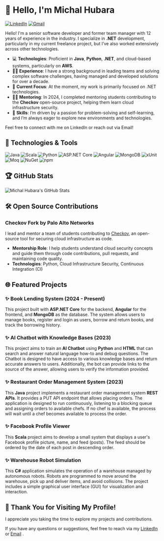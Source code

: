 # 👋 Hello, I'm Michal Hubara

[![LinkedIn](https://img.shields.io/badge/LinkedIn-MichalHubara-blue)](https://www.linkedin.com/in/michal-hubara-77a6ab96/)
[![Gmail](https://img.shields.io/badge/Gmail-michalhu91@gmail.com-red)](mailto:michalhu91@gmail.com)

Hello! I'm a senior software developer and former team manager with 12 years of experience in the industry. I specialize in **.NET** development, particularly in my current freelance project, but I’ve also worked extensively across other technologies.

- 💻 **Technologies**: Proficient in **Java**, **Python**, **.NET**, and cloud-based systems, particularly on **AWS**.
- 👨‍💼 **Experience**: I have a strong background in leading teams and solving complex software challenges, having managed and developed solutions for over a decade.
- 🔧 **Current Focus**: At the moment, my work is primarily focused on .NET technologies.
- 👩‍🏫 **Mentoring**: In 2024, I completed mentoring students contributing to the **Checkov** open-source project, helping them learn cloud infrastructure security.
- 🚀 **Skills**: I’m driven by a passion for problem-solving and self-learning, and I’m always eager to explore new environments and technologies.

Feel free to connect with me on LinkedIn or reach out via Email!


## 🔧 Technologies & Tools

![Java](https://img.shields.io/badge/-Java-555555?style=flat&logo=java&logoColor=white)
![Scala](https://img.shields.io/badge/-Scala-555555?style=flat&logo=scala&logoColor=white)
![Python](https://img.shields.io/badge/-Python-555555?style=flat&logo=python&logoColor=white)
![ASP.NET Core](https://img.shields.io/badge/-ASP.NET%20Core-555555?style=flat&logo=dotnet&logoColor=white)
![Angular](https://img.shields.io/badge/-Angular-555555?style=flat&logo=angular&logoColor=white)
![MongoDB](https://img.shields.io/badge/-MongoDB-555555?style=flat&logo=mongodb&logoColor=white)
![xUnit](https://img.shields.io/badge/-xUnit-555555?style=flat&logo=.net&logoColor=white)
![Moq](https://img.shields.io/badge/-Moq-555555?style=flat&logo=moq&logoColor=white)
![NuGet](https://img.shields.io/badge/NuGet-555555?style=flat&logo=nuget&logoColor=white)
![npm](https://img.shields.io/badge/-npm-555555?style=flat&logo=npm&logoColor=white)



## 🏆 GitHub Stats

![Michal Hubara's GitHub Stats](https://github-readme-stats.vercel.app/api?username=michalhubara&show_icons=true)

## 🛠 Open Source Contributions

### Checkov Fork by Palo Alto Networks
I lead and mentor a team of students contributing to [Checkov](https://github.com/bridgecrewio/checkov), an open-source tool for securing cloud infrastructure as code.

- **Mentorship Role**: I help students understand cloud security concepts and guide them through code contributions, pull requests, and maintaining code quality.
- **Technologies**: Python, Cloud Infrastructure Security, Continuous Integration (CI)



## 🌐 Featured Projects

### ✨ Book Lending System (2024 - Present)
<!---
[![Book Lending System](https://github-readme-stats.vercel.app/api/pin/?username=yourusername&repo=book-lending-system)](https://github.com/yourusername/book-lending-system)
--->
This project built with **ASP.NET Core** for the backend, **Angular** for the frontend, and **MongoDB** as the database. The system allows users to manage books, register and login as users, borrow and return books, and track the borrowing history.

### ✨ AI Chatbot with Knowledge Bases (2023)
<!---
[![ChatGPT](https://github-readme-stats.vercel.app/api/pin/?username=michalhubara&repo=chatgpt)](https://github.com/michalhubara/chatgpt)
--->
This project aims to train an **AI Chatbot** using **Python** and **HTML** that can search and answer natural language how-to and debug questions. The Chatbot is designed to have access to various knowledge bases and return accurate answers to users. Additionally, the bot can provide links to the source of the answer, allowing users to verify the information provided.

### ✨ Restaurant Order Management System (2023)
<!---
[![Restaurant](https://github-readme-stats.vercel.app/api/pin/?username=michalhubara&repo=restserver)](https://github.com/michalhubara/restserver)
--->
This **Java** project implements a restaurant order management system **REST APIs**. It provides a PUT API endpoint that allows placing orders. The application is designed to run continuously, listening to a blocking queue and assigning orders to available chefs. If no chef is available, the process will wait until a chef becomes available to process the order.

### ✨ Facebook Profile Viewer
<!---
[![Facebook](https://github-readme-stats.vercel.app/api/pin/?username=michalhubara&repo=facebook)](https://github.com/michalhubara/facebook)
--->
This **Scala** project aims to develop a small system that displays a user's Facebook profile picture, name, and feed (posts). The feed should be ordered by the date of each post in descending order.

### ✨ Warehouse Robot Simulation
<!---
[![WiseWay](https://github-readme-stats.vercel.app/api/pin/?username=michalhubara&repo=wiseway)](https://github.com/michalhubara/wiseway)
--->
This **C#** application simulates the operation of a warehouse managed by autonomous robots. Robots are programmed to move around the warehouse, pick up and deliver items, and avoid collisions. The project includes a simple graphical user interface (GUI) for visualization and interaction.

## 🎉 Thank You for Visiting My Profile!

I appreciate you taking the time to explore my projects and contributions.

If you have any questions or suggestions, feel free to reach via my [LinkedIn](https://www.linkedin.com/in/michal-hubara-77a6ab96/) or [Email](mailto:michalhu91@gmail.com) .

<!---
michalhubara/michalhubara is a ✨ special ✨ repository because its `README.md` (this file) appears on your GitHub profile.
You can click the Preview link to take a look at your changes.
--->
